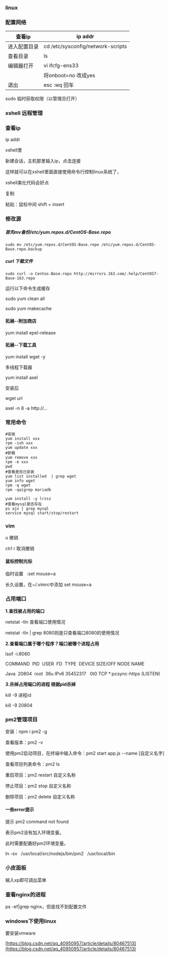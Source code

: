 ### linux

### 配置网络
| 查看ip | ip addr |
| --- | --- |
| 进入配置目录 | cd /etc/sysconfig/network-scripts |
| 查看目录 | ls |
| 编辑器打开 | vi ifcfg-ens33 |
|  | 将onboot=no 改成yes |
| 退出 | esc :wq 回车 |


sudo 临时获取权限（以管理员打开）

### xshell 远程管理

### 查看ip

ip addr



xshell里

新建会话，主机那里输入ip，点击连接



这样就可以在xshell里面直接使用命令行控制linux系统了，

xshell美化代码会好点

复制

粘贴：鼠标中间 shift + insert

### 修改源

##### 首先mv备份/etc/yum.repos.d/CentOS-Base.repo

```
sudo mv /etc/yum.repos.d/CentOS-Base.repo /etc/yum.repos.d/CentOS-Base.repo.backup
```

##### curl 下载文件

```
sudo curl -o Centos-Base.repo http://mirrors.163.com/.help/CentOS7-Base-163.repo
```

运行以下命令生成缓存

sudo yum clean all

sudo yum makecache

#### 拓展--附加商店

yum install epel-release

#### 拓展--下载工具

yum install wget -y

多线程下载器

yum install axel

安装后

wget url

axel -n 8 -a http://...

### 常用命令

```shell
#安装
yum install xxx
rpm -ivh xxx
yum update xxx
#卸载
yum remove xxx
rpm -e xxx
pwd
#查看是否已安装
yum list installed  | grep wget    
yum info wget
rpm -q wget
rpm -qa|grep mariadb

yum install -y lrzsz
#查看mysql是否存在
ps ajx | grep mysql
service mysql start/stop/restart
```

### vim

u 撤销

ctrl r 取消撤销

#### 鼠标控制光标

临时设置   :set mouse=a

长久设置，在~/.vimrc中添加 set mouse=a

### 占用端口

**1.查找被占用的端口**

netstat -tln 查看端口使用情况

netstat -tln | grep 8080则是只查看端口8080的使用情况

**2.查看端口属于哪个程序？端口被哪个进程占用**

lsof -i:8060

COMMAND  PID  USER  FD  TYPE  DEVICE SIZE/OFF NODE NAME

Java  20804  root  36u IPv6 35452317   0t0 TCP *:pcsync-https (LISTEN)

**3.杀掉占用端口的进程 根据pid杀掉**

kill -9 进程id

kill -9 20804

### pm2管理项目

安装：npm i pm2 -g

查看版本：pm2 -v

使用pm2启动项目，在终端中输入命令：pm2 start app.js --name [自定义名字]

查看项目列表命令：pm2 ls

重启项目：pm2 restart 自定义名称

停止项目：pm2 stop 自定义名称

删除项目：pm2 delete 自定义名称

#### 一些error提示

提示 pm2 command not found

表示pm2没有加入环境变量。

此时需要配置好pm2环境变量。

ln -sv   /usr/local/src/nodejs/bin/pm2   /usr/local/bin

### 小皮面板

输入xp即可调出菜单

### 查看nginx的进程

ps -ef|grep nginx，但是找不到配置文件

### windows下使用linux

要安装vmware

[https://blog.csdn.net/qq_40950957/article/details/80467513](https://blog.csdn.net/qq_40950957/article/details/80467513)
